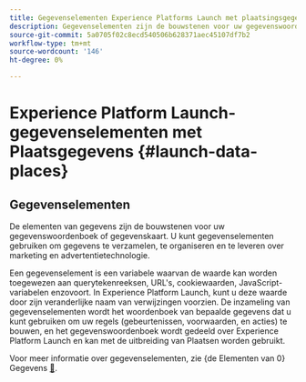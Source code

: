 ```yaml
---
title: Gegevenselementen Experience Platforms Launch met plaatsingsgegevens
description: Gegevenselementen zijn de bouwstenen voor uw gegevenswoordenboek (of gegevenskaart).
source-git-commit: 5a0705f02c8ecd540506b628371aec45107df7b2
workflow-type: tm+mt
source-wordcount: '146'
ht-degree: 0%

---
```



# Experience Platform Launch-gegevenselementen met Plaatsgegevens {#launch-data-places}

## Gegevenselementen

De elementen van gegevens zijn de bouwstenen voor uw gegevenswoordenboek of gegevenskaart. U kunt gegevenselementen gebruiken om gegevens te verzamelen, te organiseren en te leveren over marketing en advertentietechnologie.

Een gegevenselement is een variabele waarvan de waarde kan worden toegewezen aan querytekenreeksen, URL&#39;s, cookiewaarden, JavaScript-variabelen enzovoort. In Experience Platform Launch, kunt u deze waarde door zijn veranderlijke naam van verwijzingen voorzien. De inzameling van gegevenselementen wordt het woordenboek van bepaalde gegevens dat u kunt gebruiken om uw regels (gebeurtenissen, voorwaarden, en acties) te bouwen, en het gegevenswoordenboek wordt gedeeld over Experience Platform Launch en kan met de uitbreiding van Plaatsen worden gebruikt.

Voor meer informatie over gegevenselementen, zie {de Elementen van 0} Gegevens [&#128279;](https://docs.adobelaunch.com/launch-reference/managing-resources/data-elements).

